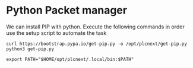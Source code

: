 # Python Packet manager
We can install PIP with python. Execute the following commands in order use the setup script to automate the task

```
curl https://bootstrap.pypa.io/get-pip.py -o /opt/plcnext/get-pip.py
python3 get-pip.py

export PATH="$HOME/opt/plcnext/.local/bin:$PATH"
```